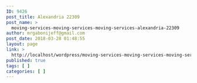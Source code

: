 ```yaml
---
ID: 9426
post_title: Alexandria 22309
post_name: >
  moving-services-moving-services-moving-services-alexandria-22309
author: mrgabonijeff@gmail.com
post_date: 2018-03-28 01:48:55
layout: page
link: >
  http://localhost/wordpress/moving-services-moving-services-moving-services-alexandria-22309/
published: true
tags: [ ]
categories: [ ]
---
```

